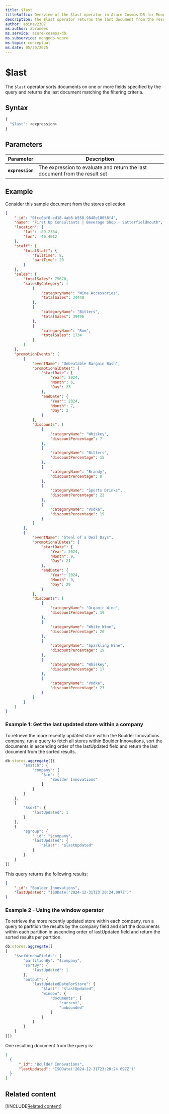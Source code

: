 ```yaml
---
title: $last
titleSuffix: Overview of the $last operator in Azure Cosmos DB for MongoDB (vCore)
description: The $last operator returns the last document from the result sorted by one or more fields 
author: abinav2307
ms.author: abramees
ms.service: azure-cosmos-db
ms.subservice: mongodb-vcore
ms.topic: conceptual
ms.date: 05/20/2025
---
```


# $last

The `$last` operator sorts documents on one or more fields specified by the query and returns the last document matching the filtering criteria.

## Syntax

```javascript
{
  "$last": <expression>
}
```

## Parameters

| Parameter | Description |
| --- | --- |
| **`expression`** | The expression to evaluate and return the last document from the result set|

## Example

Consider this sample document from the stores collection.

```json
{
    "_id": "0fcc0bf0-ed18-4ab8-b558-9848e18058f4",
    "name": "First Up Consultants | Beverage Shop - Satterfieldmouth",
    "location": {
        "lat": -89.2384,
        "lon": -46.4012
    },
    "staff": {
        "totalStaff": {
            "fullTime": 8,
            "partTime": 20
        }
    },
    "sales": {
        "totalSales": 75670,
        "salesByCategory": [
            {
                "categoryName": "Wine Accessories",
                "totalSales": 34440
            },
            {
                "categoryName": "Bitters",
                "totalSales": 39496
            },
            {
                "categoryName": "Rum",
                "totalSales": 1734
            }
        ]
    },
    "promotionEvents": [
        {
            "eventName": "Unbeatable Bargain Bash",
            "promotionalDates": {
                "startDate": {
                    "Year": 2024,
                    "Month": 6,
                    "Day": 23
                },
                "endDate": {
                    "Year": 2024,
                    "Month": 7,
                    "Day": 2
                }
            },
            "discounts": [
                {
                    "categoryName": "Whiskey",
                    "discountPercentage": 7
                },
                {
                    "categoryName": "Bitters",
                    "discountPercentage": 15
                },
                {
                    "categoryName": "Brandy",
                    "discountPercentage": 8
                },
                {
                    "categoryName": "Sports Drinks",
                    "discountPercentage": 22
                },
                {
                    "categoryName": "Vodka",
                    "discountPercentage": 19
                }
            ]
        },
        {
            "eventName": "Steal of a Deal Days",
            "promotionalDates": {
                "startDate": {
                    "Year": 2024,
                    "Month": 9,
                    "Day": 21
                },
                "endDate": {
                    "Year": 2024,
                    "Month": 9,
                    "Day": 29
                }
            },
            "discounts": [
                {
                    "categoryName": "Organic Wine",
                    "discountPercentage": 19
                },
                {
                    "categoryName": "White Wine",
                    "discountPercentage": 20
                },
                {
                    "categoryName": "Sparkling Wine",
                    "discountPercentage": 19
                },
                {
                    "categoryName": "Whiskey",
                    "discountPercentage": 17
                },
                {
                    "categoryName": "Vodka",
                    "discountPercentage": 23
                }
            ]
        }
    ]
}
```

### Example 1: Get the last updated store within a company

To retrieve the more recently updated store within the Boulder Innovations company, run a query to fetch all stores within Boulder Innovations, sort the documents in ascending order of the lastUpdated field and return the last document from the sorted results. 

```javascript
db.stores.aggregate([{
        "$match": {
            "company": {
                "$in": [
                    "Boulder Innovations"
                ]
            }
        }
    },
    {
        "$sort": {
            "lastUpdated": 1
        }
    },
    {
        "$group": {
            "_id": "$company",
            "lastUpdated": {
                "$last": "$lastUpdated"
            }
        }
    }
])
```

This query returns the following results:

```json
{
    "_id": "Boulder Innovations",
    "lastUpdated": "ISODate('2024-12-31T23:20:24.097Z')"
}
```

### Example 2 - Using the window operator

To retrieve the more recently updated store within each company, run a query to partition the results by the company field and sort the documents within each partition in ascending order of lastUpdated field and return the sorted results per partition.

```javascript
db.stores.aggregate([
{
    "$setWindowFields": {
        "partitionBy": "$company",
        "sortBy": {
            "lastUpdated": 1
        },
        "output": {
            "lastUpdatedDateForStore": {
                "$last": "$lastUpdated",
                "window": {
                    "documents": [
                        "current",
                        "unbounded"
                    ]
                }
            }
        }
    }
}])
```

One resulting document from the query is:

```json
[
  {
      "_id": "Boulder Innovations",
      "lastUpdated": "ISODate('2024-12-31T23:20:24.097Z')"
  }
]
```

## Related content

[!INCLUDE[Related content](../includes/related-content.md)]
